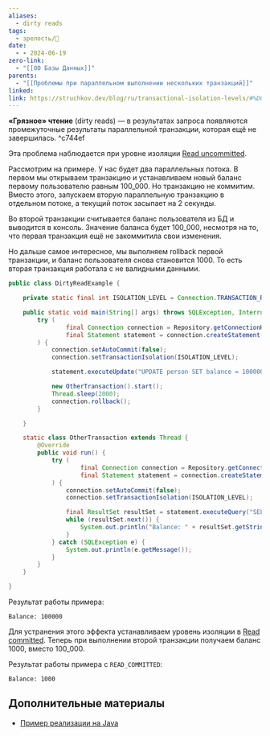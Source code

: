 ```yaml
---
aliases:
  - dirty reads
tags:
  - зрелость/🌱
date:
  - - 2024-06-19
zero-link:
  - "[[00 Базы Данных]]"
parents:
  - "[[Проблемы при параллельном выполнении нескольких транзакций]]"
linked: 
link: https://struchkov.dev/blog/ru/transactional-isolation-levels/#%D0%B3%D1%80%D1%8F%D0%B7%D0%BD%D0%BE%D0%B5-%D1%87%D1%82%D0%B5%D0%BD%D0%B8%D0%B5
---
```

**«Грязное» чтение** (dirty reads) — в результатах запроса появляются промежуточные результаты параллельной транзакции, которая ещё не завершилась. ^c744ef

Эта проблема наблюдается при уровне изоляции [Read uncommitted](Read%20uncommitted.md).

Рассмотрим на примере. У нас будет два параллельных потока. В первом мы открываем транзакцию и устанавливаем новый баланс первому пользователю равным 100_000. Но транзакцию не коммитим. Вместо этого, запускаем вторую параллельную транзакцию в отдельном потоке, а текущий поток засыпает на 2 секунды.

Во второй транзакции считывается баланс пользователя из БД и выводится в консоль. Значение баланса будет 100_000, несмотря на то, что первая транзакция ещё не закоммитила свои изменения.

Но дальше самое интересное, мы выполняем rollback первой транзакции, и баланс пользователя снова становится 1000. То есть вторая транзакция работала с не валидными данными.

```java
public class DirtyReadExample {

    private static final int ISOLATION_LEVEL = Connection.TRANSACTION_READ_UNCOMMITTED;

    public static void main(String[] args) throws SQLException, InterruptedException {
        try (
                final Connection connection = Repository.getConnectionH2();
                final Statement statement = connection.createStatement()
        ) {
            connection.setAutoCommit(false);
            connection.setTransactionIsolation(ISOLATION_LEVEL);

            statement.executeUpdate("UPDATE person SET balance = 100000 WHERE id = 1");

            new OtherTransaction().start();
            Thread.sleep(2000);
            connection.rollback();
        }

    }

    static class OtherTransaction extends Thread {
        @Override
        public void run() {
            try (
                    final Connection connection = Repository.getConnectionH2();
                    final Statement statement = connection.createStatement()
            ) {
                connection.setAutoCommit(false);
                connection.setTransactionIsolation(ISOLATION_LEVEL);

                final ResultSet resultSet = statement.executeQuery("SELECT * FROM person WHERE id = 1");
                while (resultSet.next()) {
                    System.out.println("Balance: " + resultSet.getString("balance"));
                }
            } catch (SQLException e) {
                System.out.println(e.getMessage());
            }
        }
    }

}
```

Результат работы примера:

```log
Balance: 100000
```

Для устранения этого эффекта устанавливаем уровень изоляции в [Read committed](Read%20committed.md). Теперь при выполнении второй транзакции получаем баланс 1000, вместо 100_000.

Результат работы примера с `READ_COMMITTED`:

```log
Balance: 1000
```
## Дополнительные материалы
- [Пример реализации на Java](https://github.com/Example-uPagge/transactional/blob/master/jdbc-transaction/src/main/java/dev/struchkov/example/transaction/problems/DirtyReadExample.java)